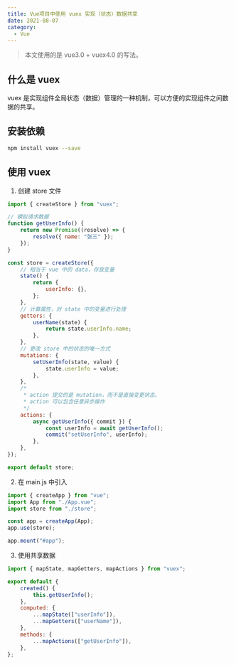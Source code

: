 ```yaml
---
title: Vue项目中使用 vuex 实现（状态）数据共享
date: 2021-08-07
category:
  - Vue
---
```


> 本文使用的是 vue3.0 + vuex4.0 的写法。

## 什么是 vuex

vuex 是实现组件全局状态（数据）管理的一种机制，可以方便的实现组件之间数据的共享。

## 安装依赖

```bash
npm install vuex --save
```

## 使用 vuex

1. 创建 store 文件

```js
import { createStore } from "vuex";

// 模拟请求数据
function getUserInfo() {
	return new Promise((resolve) => {
		resolve({ name: "张三" });
	});
}

const store = createStore({
	// 相当于 vue 中的 data，存放变量
	state() {
		return {
			userInfo: {},
		};
	},
	// 计算属性，对 state 中的变量进行处理
	getters: {
		userName(state) {
			return state.userInfo.name;
		},
	},
	// 更改 store 中的状态的唯一方式
	mutations: {
		setUserInfo(state, value) {
			state.userInfo = value;
		},
	},
	/*
	 * action 提交的是 mutation，而不是直接变更状态。
	 * action 可以包含任意异步操作
	 */
	actions: {
		async getUserInfo({ commit }) {
			const userInfo = await getUserInfo();
			commit("setUserInfo", userInfo);
		},
	},
});

export default store;
```

2. 在 main.js 中引入

```js
import { createApp } from "vue";
import App from "./App.vue";
import store from "./store";

const app = createApp(App);
app.use(store);

app.mount("#app");
```

3. 使用共享数据

```js
import { mapState, mapGetters, mapActions } from "vuex";

export default {
	created() {
		this.getUserInfo();
	},
	computed: {
		...mapState(["userInfo"]),
		...mapGetters(["userName"]),
	},
	methods: {
		...mapActions(["getUserInfo"]),
	},
};
```

